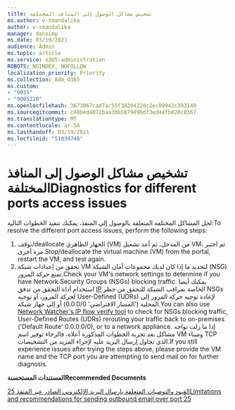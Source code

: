 ```yaml
---
title: تشخيص مشاكل الوصول إلى المنافذ المختلفة
ms.author: v-smandalika
author: v-smandalika
manager: dansimp
ms.date: 03/19/2021
audience: Admin
ms.topic: article
ms.service: o365-administration
ROBOTS: NOINDEX, NOFOLLOW
localization_priority: Priority
ms.collection: Adm_O365
ms.custom:
- "9035"
- "9005220"
ms.openlocfilehash: 3673067cad7ac55f3820422dc2ec09942c393149
ms.sourcegitcommit: c08bed4071baa3bb5879496df3ed44fb828c8367
ms.translationtype: MT
ms.contentlocale: ar-SA
ms.lasthandoff: 03/19/2021
ms.locfileid: "51034748"
---
```

# <a name="diagnostics-for-different-ports-access-issues"></a><span data-ttu-id="18bd7-102">تشخيص مشاكل الوصول إلى المنافذ المختلفة</span><span class="sxs-lookup"><span data-stu-id="18bd7-102">Diagnostics for different ports access issues</span></span>

<span data-ttu-id="18bd7-103">لحل المشاكل المختلفة المتعلقة بالوصول إلى المنفذ، يمكنك تنفيذ الخطوات التالية:</span><span class="sxs-lookup"><span data-stu-id="18bd7-103">To resolve the different port access issues, perform the following steps:</span></span>

1. <span data-ttu-id="18bd7-104">توقف/deallocate الجهاز الظاهري (VM) من المدخل، ثم أعد تشغيل VM، ثم اختبر مرة أخرى.</span><span class="sxs-lookup"><span data-stu-id="18bd7-104">Stop/deallocate the virtual machine (VM) from the portal, restart the VM, and test again.</span></span> 
2. <span data-ttu-id="18bd7-105">تحقق من إعدادات شبكة VM لتحديد ما إذا كان لديك مجموعات أمان الشبكة (NSG) تمنع حركة المرور.</span><span class="sxs-lookup"><span data-stu-id="18bd7-105">Check your VM's network settings to determine if you have Network Security Groups (NSGs) blocking traffic.</span></span> <span data-ttu-id="18bd7-106">يمكنك أيضا استخدام أداة التحقق من تدفق [IP](https://docs.microsoft.com/azure/network-watcher/network-watcher-ip-flow-verify-overview?WT.mc_id=Portal-Microsoft_Azure_Support) الخاصة بمراقب الشبكة للتحقق من حظر NSGs لحركة المرور، أو توجيه User-Defined (UDRs) لإعادة توجيه حركة المرور إلى المحلية ('المسار الافتراضي' 0.0.0/0) أو إلى جهاز شبكة.</span><span class="sxs-lookup"><span data-stu-id="18bd7-106">You can also use [Network Watcher's IP flow verify tool](https://docs.microsoft.com/azure/network-watcher/network-watcher-ip-flow-verify-overview?WT.mc_id=Portal-Microsoft_Azure_Support) to check for NSGs blocking traffic, User-Defined Routes (UDRs) rerouting your traffic back to on-premises ('Default Route' 0.0.0.0/0), or to a network appliance.</span></span>
<span data-ttu-id="18bd7-107">إذا ما زلت تواجه مشاكل بعد تجربة الخطوات المذكورة أعلاه، فالرجاء توفير اسم VM وميناء TCP الذي تحاول إرسال البريد عليه لإجراء المزيد من التشخيصات.</span><span class="sxs-lookup"><span data-stu-id="18bd7-107">If you still experience issues after trying the steps above, please provide the VM name and the TCP port you are attempting to send mail on for further diagnosis.</span></span>

<span data-ttu-id="18bd7-108">**المستندات المستحسنة**</span><span class="sxs-lookup"><span data-stu-id="18bd7-108">**Recommended Documents**</span></span>

[<span data-ttu-id="18bd7-109">القيود والتوصيات المتعلقة بإرسال البريد الإلكتروني الصادر عبر المنفذ 25</span><span class="sxs-lookup"><span data-stu-id="18bd7-109">Limitations and recommendations for sending outbound email over port 25</span></span>](https://docs.microsoft.com/azure/virtual-network/troubleshoot-outbound-smtp-connectivity)